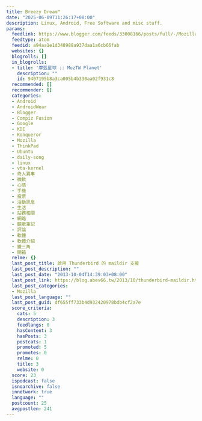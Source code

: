 ```yaml
---
title: Breezy Dream™
date: "2025-06-09T11:26:17+08:00"
description: Linux, Android, Free Software and misc stuff.
params:
  feedlink: https://www.blogger.com/feeds/33008166/posts/full/-/Mozilla
  feedtype: atom
  feedid: a94aa1e1d348988a937daa1a6cb66fab
  websites: {}
  blogrolls: []
  in_blogrolls:
  - title: '摩茲星球 :: MozTW Planet'
    description: ""
    id: 9407195b8a3ca005b4b330aa02f931c8
  recommended: []
  recommender: []
  categories:
  - Android
  - AndroidWear
  - Blogger
  - Compiz Fusion
  - Google
  - KDE
  - Konqueror
  - Mozilla
  - ThinkPad
  - Ubuntu
  - daily-song
  - linux
  - vta-kernel
  - 奇人異事
  - 微軟
  - 心情
  - 手機
  - 投票
  - 活動訊息
  - 生活
  - 站務相關
  - 網路
  - 聽歌筆記
  - 評論
  - 軟體
  - 軟體介紹
  - 鐵三角
  - 開箱
  relme: {}
  last_post_title: 啟用 Thunderbird 的 maildir 支援
  last_post_description: ""
  last_post_date: "2013-10-04T14:39:03+08:00"
  last_post_link: https://blog.abev66.tw/2013/10/thunderbird-maildir.html
  last_post_categories:
  - Mozilla
  last_post_language: ""
  last_post_guid: df655ff733b4d932420978bdb4cf2a7e
  score_criteria:
    cats: 5
    description: 3
    feedlangs: 0
    hasContent: 3
    hasPosts: 3
    postcats: 1
    promoted: 5
    promotes: 0
    relme: 0
    title: 3
    website: 0
  score: 23
  ispodcast: false
  isnoarchive: false
  innetwork: true
  language: ""
  postcount: 25
  avgpostlen: 241
---
```

